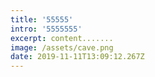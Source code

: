 ```yaml
---
title: '55555'
intro: '5555555'
excerpt: content.......
image: /assets/cave.png
date: 2019-11-11T13:09:12.267Z
---
```


